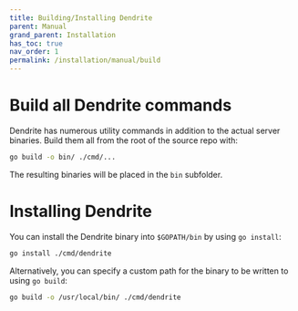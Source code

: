 ```yaml
---
title: Building/Installing Dendrite
parent: Manual
grand_parent: Installation
has_toc: true
nav_order: 1
permalink: /installation/manual/build
---
```


# Build all Dendrite commands

Dendrite has numerous utility commands in addition to the actual server binaries.
Build them all from the root of the source repo with:

```sh
go build -o bin/ ./cmd/...
```

The resulting binaries will be placed in the `bin` subfolder.

# Installing Dendrite

You can install the Dendrite binary into `$GOPATH/bin` by using `go install`:

```sh
go install ./cmd/dendrite
```

Alternatively, you can specify a custom path for the binary to be written to using `go build`:

```sh
go build -o /usr/local/bin/ ./cmd/dendrite
```

